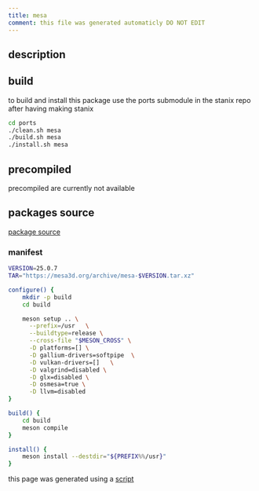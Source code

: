 ```yaml
---
title: mesa
comment: this file was generated automaticly DO NOT EDIT
---
```

## description

## build
to build and install this package use the ports submodule in the stanix repo
after having making stanix
```sh
cd ports
./clean.sh mesa
./build.sh mesa
./install.sh mesa
```

## precompiled
precompiled are currently not available

## packages source
[package source](https://github.com/tayoky/ports/tree/main/ports/mesa)  

### manifest
```bash
VERSION=25.0.7
TAR="https://mesa3d.org/archive/mesa-$VERSION.tar.xz"

configure() {
	mkdir -p build
	cd build

	meson setup .. \
      --prefix=/usr   \
      --buildtype=release \
      --cross-file "$MESON_CROSS" \
      -D platforms=[] \
      -D gallium-drivers=softpipe  \
      -D vulkan-drivers=[]   \
      -D valgrind=disabled \
      -D glx=disabled \
      -D osmesa=true \
      -D llvm=disabled 
}

build() {
	cd build
	meson compile
}

install() {
	meson install --destdir="${PREFIX%%/usr}"
}
```

this page was generated using a [script](../../update-packages.md)
